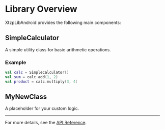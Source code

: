 # Library Overview

XtzpLibAndroid provides the following main components:

## SimpleCalculator
A simple utility class for basic arithmetic operations.

### Example
```kotlin
val calc = SimpleCalculator()
val sum = calc.add(1, 2)
val product = calc.multiply(3, 4)
```

## MyNewClass
A placeholder for your custom logic.

---

For more details, see the [API Reference](api.md).
